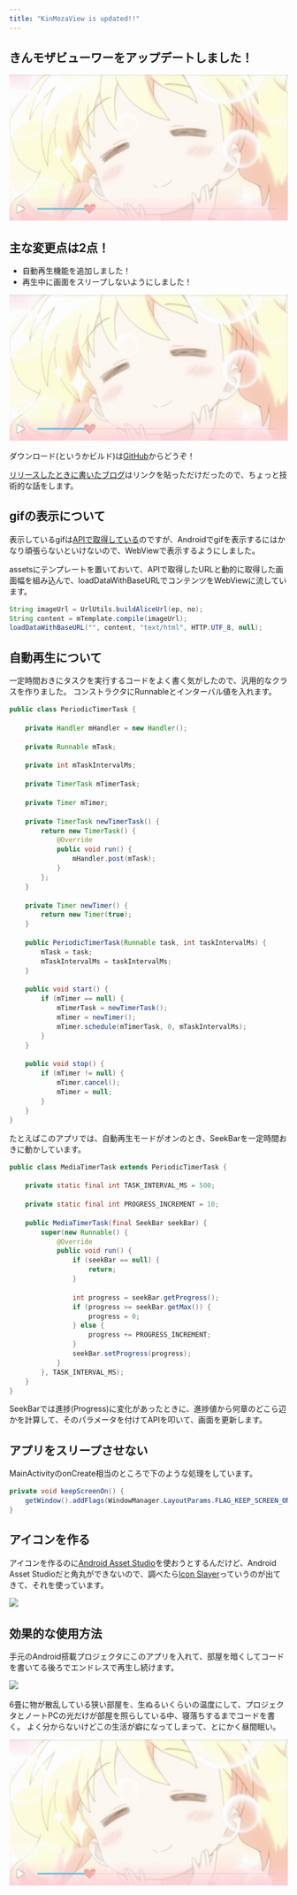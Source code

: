 ```yaml
---
title: "KinMozaView is updated!!"
---
```


## きんモザビューワーをアップデートしました！

![](https://github.com/rejasupotaro/KinMozaViewer/blob/master/screenshot.png?raw=true)

## 主な変更点は2点！

- 自動再生機能を追加しました！
- 再生中に画面をスリープしないようにしました！

![](https://github.com/rejasupotaro/KinMozaViewer/blob/master/screenshot.png?raw=true)

ダウンロード(というかビルド)は[GitHub](https://github.com/rejasupotaro/KinMozaViewer)からどうぞ！

[リリースしたときに書いたブログ](http://localhost:9292/2013/10/31/8.html)はリンクを貼っただけだったので、ちょっと技術的な話をします。

## gifの表示について

表示しているgifは[APIで取得している](http://mogashi.hateblo.jp/entry/2013/09/24/000619)のですが、Androidでgifを表示するにはかなり頑張らないといけないので、WebViewで表示するようにしました。

assetsにテンプレートを置いておいて、APIで取得したURLと動的に取得した画面幅を組み込んで、loadDataWithBaseURLでコンテンツをWebViewに流しています。

```java
String imageUrl = UrlUtils.buildAliceUrl(ep, no);
String content = mTemplate.compile(imageUrl);
loadDataWithBaseURL("", content, "text/html", HTTP.UTF_8, null);
```

## 自動再生について

一定時間おきにタスクを実行するコードをよく書く気がしたので、汎用的なクラスを作りました。
コンストラクタにRunnableとインターバル値を入れます。

```java
public class PeriodicTimerTask {

    private Handler mHandler = new Handler();

    private Runnable mTask;

    private int mTaskIntervalMs;

    private TimerTask mTimerTask;

    private Timer mTimer;

    private TimerTask newTimerTask() {
        return new TimerTask() {
            @Override
            public void run() {
                mHandler.post(mTask);
            }
        };
    }

    private Timer newTimer() {
        return new Timer(true);
    }

    public PeriodicTimerTask(Runnable task, int taskIntervalMs) {
        mTask = task;
        mTaskIntervalMs = taskIntervalMs;
    }

    public void start() {
        if (mTimer == null) {
            mTimerTask = newTimerTask();
            mTimer = newTimer();
            mTimer.schedule(mTimerTask, 0, mTaskIntervalMs);
        }
    }

    public void stop() {
        if (mTimer != null) {
            mTimer.cancel();
            mTimer = null;
        }
    }
}
```

たとえばこのアプリでは、自動再生モードがオンのとき、SeekBarを一定時間おきに動かしています。

```java
public class MediaTimerTask extends PeriodicTimerTask {

    private static final int TASK_INTERVAL_MS = 500;

    private static final int PROGRESS_INCREMENT = 10;

    public MediaTimerTask(final SeekBar seekBar) {
        super(new Runnable() {
            @Override
            public void run() {
                if (seekBar == null) {
                    return;
                }

                int progress = seekBar.getProgress();
                if (progress >= seekBar.getMax()) {
                    progress = 0;
                } else {
                    progress += PROGRESS_INCREMENT;
                }
                seekBar.setProgress(progress);
            }
        }, TASK_INTERVAL_MS);
    }
}
```

SeekBarでは進捗(Progress)に変化があったときに、進捗値から何章のどこら辺かを計算して、そのパラメータを付けてAPIを叩いて、画面を更新します。

## アプリをスリープさせない

MainActivityのonCreate相当のところで下のような処理をしています。

```java
private void keepScreenOn() {
    getWindow().addFlags(WindowManager.LayoutParams.FLAG_KEEP_SCREEN_ON);
}
```

## アイコンを作る

アイコンを作るのに[Android Asset Studio](http://android-ui-utils.googlecode.com/hg/asset-studio/dist/index.html)を使おうとするんだけど、Android Asset Studioだと角丸ができないので、調べたら[Icon Slayer](http://www.gieson.com/Library/projects/utilities/icon_slayer/)っていうのが出てきて、それを使っています。

![](https://dl.dropboxusercontent.com/u/54255753/blog/201402/icon_generator.png)

## 効果的な使用方法

手元のAndroid搭載プロジェクタにこのアプリを入れて、部屋を暗くしてコードを書いてる後ろでエンドレスで再生し続けます。

![](https://dl.dropboxusercontent.com/u/54255753/blog/201402/projector.png)

6畳に物が散乱している狭い部屋を、生ぬるいくらいの温度にして、プロジェクタとノートPCの光だけが部屋を照らしている中、寝落ちするまでコードを書く。
よく分からないけどこの生活が癖になってしまって、とにかく昼間眠い。

![](https://github.com/rejasupotaro/KinMozaViewer/blob/master/screenshot.png?raw=true)
